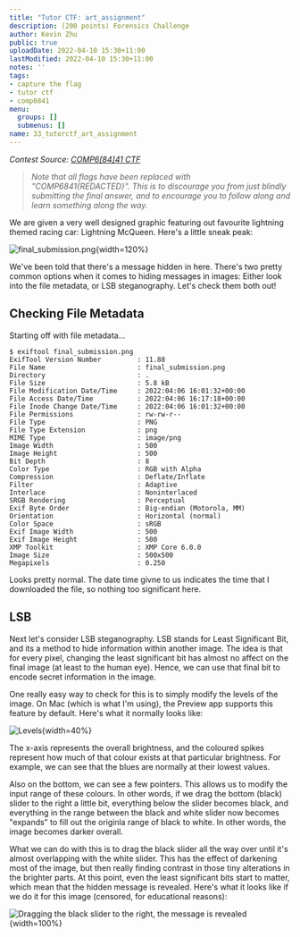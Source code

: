 ```yaml
---
title: "Tutor CTF: art_assignment"
description: (200 points) Forensics Challenge
author: Kevin Zhu
public: true
uploadDate: 2022-04-10 15:30+11:00
lastModified: 2022-04-10 15:30+11:00
notes: ''
tags:
- capture the flag
- tutor ctf
- comp6841
menu:
  groups: []
  submenus: []
name: 33_tutorctf_art_assignment
---
```


_Contest Source: [COMP6[84]41 CTF](https://www.comp6841.com/challenges)_

> _Note that all flags have been replaced with "COMP6841{REDACTED}". This is to discourage you from just blindly submitting the final answer, and to encourage you to follow along and learn something along the way._

We are given a very well designed graphic featuring out favourite lightning themed racing car: Lightning McQueen. Here's a little sneak peak:

![_`final_submission.png`_](/blog_posts/33_tutorctf_art_assignment/images/final_submission.png){width=120%}

We've been told that there's a message hidden in here. There's two pretty common options when it comes to hiding messages in images: Either look into the file metadata, or LSB steganography. Let's check them both out!

## Checking File Metadata

Starting off with file metadata...

```term
$ exiftool final_submission.png
ExifTool Version Number         : 11.88
File Name                       : final_submission.png
Directory                       : .
File Size                       : 5.8 kB
File Modification Date/Time     : 2022:04:06 16:01:32+00:00
File Access Date/Time           : 2022:04:06 16:17:18+00:00
File Inode Change Date/Time     : 2022:04:06 16:01:32+00:00
File Permissions                : rw-rw-r--
File Type                       : PNG
File Type Extension             : png
MIME Type                       : image/png
Image Width                     : 500
Image Height                    : 500
Bit Depth                       : 8
Color Type                      : RGB with Alpha
Compression                     : Deflate/Inflate
Filter                          : Adaptive
Interlace                       : Noninterlaced
SRGB Rendering                  : Perceptual
Exif Byte Order                 : Big-endian (Motorola, MM)
Orientation                     : Horizontal (normal)
Color Space                     : sRGB
Exif Image Width                : 500
Exif Image Height               : 500
XMP Toolkit                     : XMP Core 6.0.0
Image Size                      : 500x500
Megapixels                      : 0.250
```

Looks pretty normal. The date time givne to us indicates the time that I downloaded the file, so nothing too significant here.

## LSB

Next let's consider LSB steganography. LSB stands for Least Significant Bit, and its a method to hide information within another image. The idea is that for every pixel, changing the least significant bit has almost no affect on the final image (at least to the human eye). Hence, we can use that final bit to encode secret information in the image.

One really easy way to check for this is to simply modify the levels of the image. On Mac (which is what I'm using), the Preview app supports this feature by default. Here's what it normally looks like:

![_Levels_](/blog_posts/33_tutorctf_art_assignment/images/levels.png){width=40%}

The x-axis represents the overall brightness, and the coloured spikes represent how much of that colour exists at that particular brightness.  For example, we can see that the blues are normally at their lowest values.

Also on the bottom, we can see a few pointers. This allows us to modify the input range of these colours. In other words, if we drag the bottom (black) slider to the right a little bit, everything below the slider becomes black, and everything in the range between the black and white slider now becomes "expands" to fill out the originla range of black to white. In other words, the image becomes darker overall.

What we can do with this is to drag the black slider all the way over until it's almost overlapping with the white slider. This has the effect of darkening most of the image, but then really finding contrast in those tiny alterations in the brighter parts. At this point, even the least significant bits start to matter, which mean that the hidden message is revealed. Here's what it looks like if we do it for this image (censored, for educational reasons):

![_Dragging the black slider to the right, the message is revealed_](/blog_posts/33_tutorctf_art_assignment/images/revealed.png){width=100%}

